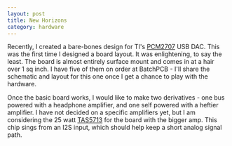 ```yaml
---
layout: post
title: New Horizons 
category: hardware
---
```

Recently, I created a bare-bones design for TI's [PCM2707](http://www.ti.com/product/pcm2707) USB DAC. This was the first time I designed a board layout. It was enlightening, to say the least. The board is almost entirely surface mount and comes in at a hair over 1 sq inch. I have five of them on order at BatchPCB - I'll share the schematic and layout for this one once I get a chance to play with the hardware.

Once the basic board works, I would like to make two derivatives - one bus powered with a headphone amplifier, and one self powered with a heftier amplifier. I have not decided on a specific amplifiers yet, but I am considering the 25 watt [TAS5713](http://www.ti.com/product/tas5713) for the board with the bigger amp. This chip sings from an I2S input, which should help keep a short analog signal path. 
